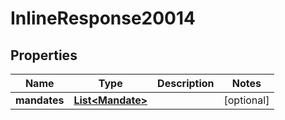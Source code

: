 
# InlineResponse20014

## Properties
Name | Type | Description | Notes
------------ | ------------- | ------------- | -------------
**mandates** | [**List&lt;Mandate&gt;**](Mandate.md) |  |  [optional]



